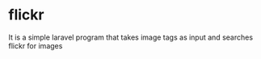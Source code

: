 # flickr
It is a simple laravel program that takes image tags as input and searches flickr for images 
